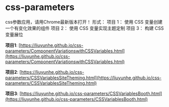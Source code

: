 # css-parameters
css参数应用，请用Chrome最新版本打开！
形式：
项目 1： 使用 CSS 变量创建一个有变化效果的组件
项目 2： 使用 CSS 变量实现主题定制
项目 3： 构建 CSS 变量展位


**项目1**: [https://liuyunhe.github.io/css-parameters/ComponentVariationswithCSSVariables.html](https://liuyunhe.github.io/css-parameters/ComponentVariationswithCSSVariables.html)

**项目2**: [https://liuyunhe.github.io/css-parameters/CSSVariablesSiteTheming.html](https://liuyunhe.github.io/css-parameters/CSSVariablesSiteTheming.html)

**项目3**: [https://liuyunhe.github.io/css-parameters/CSSVariablesBooth.html](https://liuyunhe.github.io/css-parameters/CSSVariablesBooth.html)
